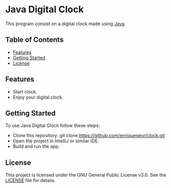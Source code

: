 # Java Digital Clock

This program consist on a digital clock made using [Java](https://www.java.com/es/).

## Table of Contents
- [Features](#Features)
- [Getting Started](#getting-started)
- [License](#license)

## Features
- Start clock.
- Enjoy your digital clock.

## Getting Started

To use Java Digital Clock follow these steps:
- Clone this repository: git clone https://github.com/enriqueseor/clock.git
- Open the project in IntelliJ or similar IDE.
- Build and run the app.

## License
This project is licensed under the GNU General Public License v3.0. See the [LICENSE](LICENSE) file for details.